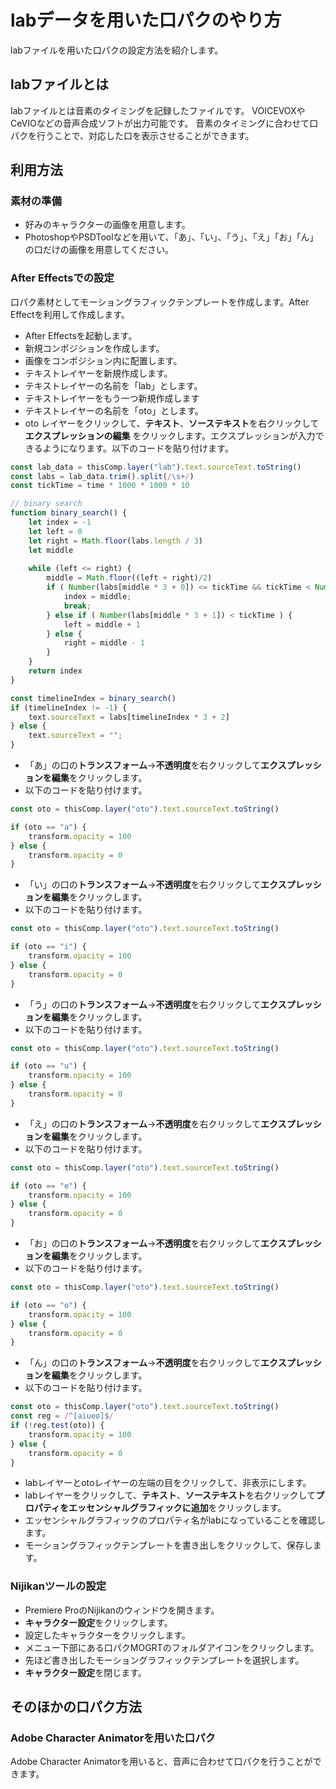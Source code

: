 # labデータを用いた口パクのやり方

labファイルを用いた口パクの設定方法を紹介します。

## labファイルとは

labファイルとは音素のタイミングを記録したファイルです。
VOICEVOXやCeVIOなどの音声合成ソフトが出力可能です。
音素のタイミングに合わせて口パクを行うことで、対応した口を表示させることができます。

## 利用方法

### 素材の準備

- 好みのキャラクターの画像を用意します。
- PhotoshopやPSDToolなどを用いて、「あ」、「い」、「う」、「え」「お」「ん」の口だけの画像を用意してください。

### After Effectsでの設定

口パク素材としてモーショングラフィックテンプレートを作成します。After Effectを利用して作成します。

- After Effectsを起動します。
- 新規コンポジションを作成します。
- 画像をコンポジション内に配置します。
- テキストレイヤーを新規作成します。
- テキストレイヤーの名前を「lab」とします。
- テキストレイヤーをもう一つ新規作成します
- テキストレイヤーの名前を「oto」とします。
- oto レイヤーをクリックして、**テキスト**、**ソーステキスト**を右クリックして**エクスプレッションの編集**
  をクリックします。エクスプレッションが入力できるようになります。以下のコードを貼り付けます。

```Javascript
const lab_data = thisComp.layer("lab").text.sourceText.toString()
const labs = lab_data.trim().split(/\s+/)
const tickTime = time * 1000 * 1000 * 10

// binary search
function binary_search() {
	let index = -1
	let left = 0
	let right = Math.floor(labs.length / 3)
	let middle
	
	while (left <= right) {
		middle = Math.floor((left + right)/2) 
		if ( Number(labs[middle * 3 + 0]) <= tickTime && tickTime < Number(labs[middle * 3 + 1])) {
			index = middle;
			break;
		} else if ( Number(labs[middle * 3 + 1]) < tickTime ) { 
			left = middle + 1
		} else {
			right = middle - 1
		}
	}
	return index
} 

const timelineIndex = binary_search()
if (timelineIndex != -1) {
	text.sourceText = labs[timelineIndex * 3 + 2]
} else {
	text.sourceText = "";
} 
```

- 「あ」の口の**トランスフォーム**->**不透明度**を右クリックして**エクスプレッションを編集**をクリックします。
- 以下のコードを貼り付けます。

```Javascript
const oto = thisComp.layer("oto").text.sourceText.toString()

if (oto == "a") {
	transform.opacity = 100
} else {
	transform.opacity = 0
}
```

- 「い」の口の**トランスフォーム**->**不透明度**を右クリックして**エクスプレッションを編集**をクリックします。
- 以下のコードを貼り付けます。

```Javascript
const oto = thisComp.layer("oto").text.sourceText.toString()

if (oto == "i") {
    transform.opacity = 100
} else {
    transform.opacity = 0
}
```

- 「う」の口の**トランスフォーム**->**不透明度**を右クリックして**エクスプレッションを編集**をクリックします。
- 以下のコードを貼り付けます。

```Javascript
const oto = thisComp.layer("oto").text.sourceText.toString()

if (oto == "u") {
    transform.opacity = 100
} else {
    transform.opacity = 0
}
```

- 「え」の口の**トランスフォーム**->**不透明度**を右クリックして**エクスプレッションを編集**をクリックします。
- 以下のコードを貼り付けます。

```Javascript
const oto = thisComp.layer("oto").text.sourceText.toString()

if (oto == "e") {
    transform.opacity = 100
} else {
    transform.opacity = 0
}
```

- 「お」の口の**トランスフォーム**->**不透明度**を右クリックして**エクスプレッションを編集**をクリックします。
- 以下のコードを貼り付けます。

```Javascript
const oto = thisComp.layer("oto").text.sourceText.toString()

if (oto == "o") {
    transform.opacity = 100
} else {
    transform.opacity = 0
}
```

- 「ん」の口の**トランスフォーム**->**不透明度**を右クリックして**エクスプレッションを編集**をクリックします。
- 以下のコードを貼り付けます。

```Javascript
const oto = thisComp.layer("oto").text.sourceText.toString()
const reg = /^[aiueo]$/
if (!reg.test(oto)) {
	transform.opacity = 100
} else {
	transform.opacity = 0
}
```

- labレイヤーとotoレイヤーの左端の目をクリックして、非表示にします。
- labレイヤーをクリックして、**テキスト**、**ソーステキスト**を右クリックして**プロパティをエッセンシャルグラフィックに追加**をクリックします。
- エッセンシャルグラフィックのプロパティ名がlabになっていることを確認します。
- モーショングラフィックテンプレートを書き出しをクリックして、保存します。

### Nijikanツールの設定

- Premiere ProのNijikanのウィンドウを開きます。
- **キャラクター設定**をクリックします。
- 設定したキャラクターをクリックします。
- メニュー下部にある口パクMOGRTのフォルダアイコンをクリックします。
- 先ほど書き出したモーショングラフィックテンプレートを選択します。
- **キャラクター設定**を閉じます。

## そのほかの口パク方法

### Adobe Character Animatorを用いた口パク

Adobe Character Animatorを用いると、音声に合わせて口パクを行うことができます。


